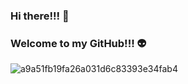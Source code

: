 ### Hi there!!! :rocket:
### Welcome to my GitHub!!! :alien:

![a9a51fb19fa26a031d6c83393e34fab4](https://user-images.githubusercontent.com/60478797/113616470-7d026080-962b-11eb-83f5-80662a2f0b5d.gif)

